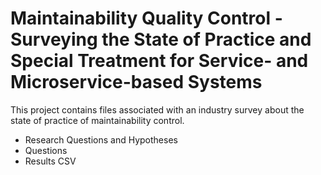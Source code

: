 # Maintainability Quality Control - Surveying the State of Practice and Special Treatment for Service- and Microservice-based Systems
This project contains files associated with an industry survey about the state of practice of maintainability control.
- Research Questions and Hypotheses
- Questions
- Results CSV